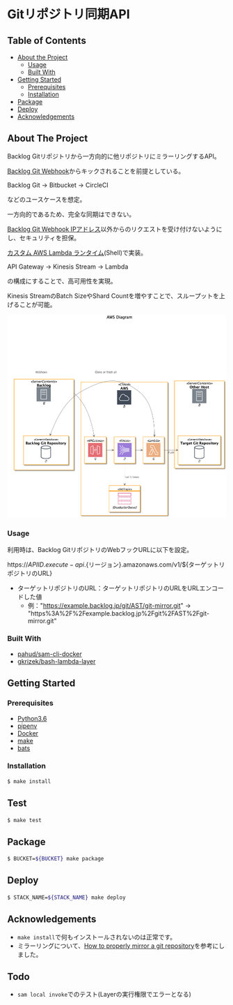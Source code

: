 # Gitリポジトリ同期API

## Table of Contents

* [About the Project](#about-the-project)
  * [Usage](#usage)
  * [Built With](#built-with)
* [Getting Started](#getting-started)
  * [Prerequisites](#prerequisites)
  * [Installation](#installation)
* [Package](#package)
* [Deploy](#deploy)
* [Acknowledgements](#acknowledgements)


## About The Project

Backlog Gitリポジトリから一方向的に他リポジトリにミラーリングするAPI。

[Backlog Git Webhook](https://support-ja.backlog.com/hc/ja/articles/360036145053)からキックされることを前提としている。

Backlog Git → Bitbucket → CircleCI

などのユースケースを想定。

一方向的であるため、完全な同期はできない。

[Backlog Git Webhook IPアドレス](https://support-ja.backlog.com/hc/ja/articles/360035645534-Webhook-%E3%82%B5%E3%83%BC%E3%83%90%E3%81%AE%E6%83%85%E5%A0%B1)以外からのリクエストを受け付けないようにし、セキュリティを担保。

[カスタム AWS Lambda ランタイム](https://docs.aws.amazon.com/ja_jp/lambda/latest/dg/runtimes-custom.html)(Shell)で実装。

API Gateway → Kinesis Stream → Lambda

の構成にすることで、高可用性を実現。

Kinesis StreamのBatch SizeやShard Countを増やすことで、スループットを上げることが可能。

![AWS構成図](https://github.com/pyto86pri/git-mirror/blob/master/docs/design.png)

### Usage

利用時は、Backlog GitリポジトリのWebフックURLに以下を設定。

https://${APIID}.execute-api.${リージョン}.amazonaws.com/v1/${ターゲットリポジトリのURL}

* ターゲットリポジトリのURL：ターゲットリポジトリのURLをURLエンコードした値
  * 例："https://example.backlog.jp/git/AST/git-mirror.git" → "https%3A%2F%2Fexample.backlog.jp%2Fgit%2FAST%2Fgit-mirror.git"

### Built With

* [pahud/sam-cli-docker](https://github.com/pahud/sam-cli-docker)
* [gkrizek/bash-lambda-layer](https://github.com/gkrizek/bash-lambda-layer)

## Getting Started

### Prerequisites

* [Python3.6](https://www.python.org/)
* [pipenv](https://github.com/pypa/pipenv)
* [Docker](https://www.docker.com/)
* [make](https://www.tutorialspoint.com/unix_commands/make.htm)
* [bats](https://github.com/sstephenson/bats)

### Installation

```sh
$ make install
```

## Test

```sh
$ make test
```

## Package

```sh
$ BUCKET=${BUCKET} make package
```

## Deploy

```sh
$ STACK_NAME=${STACK_NAME} make deploy
```

## Acknowledgements

* `make install`で何もインストールされないのは正常です。
* ミラーリングについて、[How to properly mirror a git repository](https://sourcelevel.io/blog/how-to-properly-mirror-a-git-repository)を参考にしました。

## Todo

* `sam local invoke`でのテスト(Layerの実行権限でエラーとなる)